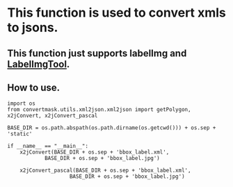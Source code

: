 <!--
 * @lanhuage: markdown
 * @Descripttion: 
 * @version: beta
 * @Author: xiaoshuyui
 * @Date: 2020-10-22 09:30:24
 * @LastEditors: xiaoshuyui
 * @LastEditTime: 2020-10-23 09:19:14
-->
# This function is used to convert xmls to jsons.

## This function just supports labelImg and [LabelImgTool](https://github.com/lzx1413/LabelImgTool).

## How to use.

    import os
    from convertmask.utils.xml2json.xml2json import getPolygon, x2jConvert, x2jConvert_pascal

    BASE_DIR = os.path.abspath(os.path.dirname(os.getcwd())) + os.sep + 'static'

    if __name__ == "__main__":
        x2jConvert(BASE_DIR + os.sep + 'bbox_label.xml',
                BASE_DIR + os.sep + 'bbox_label.jpg')

        x2jConvert_pascal(BASE_DIR + os.sep + 'bbox_label.xml',
                        BASE_DIR + os.sep + 'bbox_label.jpg')